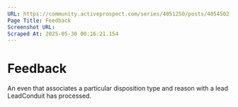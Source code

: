 ```yaml
---
URL: https://community.activeprospect.com/series/4051250/posts/4054502-activeprospect-product-glossary
Page Title: Feedback
Screenshot URL: 
Scraped At: 2025-05-30 00:16:21.154
---
```


# Feedback

An even that associates a particular disposition type and reason with a lead LeadConduit has processed.